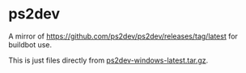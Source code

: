 ps2dev
=======

A mirror of https://github.com/ps2dev/ps2dev/releases/tag/latest for buildbot use.

This is just files directly from [ps2dev-windows-latest.tar.gz](https://github.com/ps2dev/ps2dev/releases/download/latest/ps2dev-windows-latest.tar.gz).

